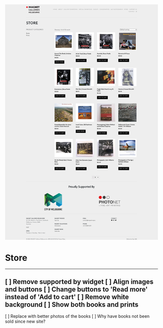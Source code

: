 ![](2021-11-27-13-21-50.png)

# Store
---------
[ ] Remove supported by widget
[ ] Align images and buttons
[ ] Change buttons to 'Read more' instead of 'Add to cart'
[ ] Remove white background
[ ] Show both books and prints
---------
[ ] Replace with better photos of the books
[ ] Why have books not been sold since new site?